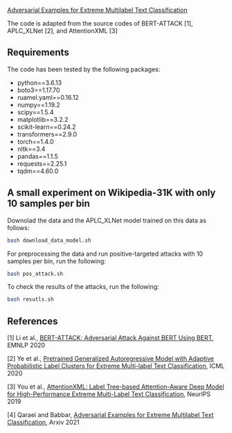 [Adversarial Examples for Extreme Multilabel Text Classification](https://arxiv.org/pdf/2112.07512.pdf)

The code is adapted from the source codes of BERT-ATTACK [1], APLC_XLNet [2], and AttentionXML [3]

## Requirements
The code has been tested by the following packages:

* python==3.6.13
* boto3==1.17.70
* ruamel.yaml==0.16.12
* numpy==1.19.2
* scipy==1.5.4
* matplotlib==3.2.2
* scikit-learn==0.24.2
* transformers==2.9.0
* torch==1.4.0
* nltk==3.4
* pandas==1.1.5
* requests==2.25.1
* tqdm==4.60.0

## A small experiment on Wikipedia-31K with only 10 samples per bin

Downolad the data and the APLC_XLNet model trained on this data as follows:
```bash
bash download_data_model.sh
```

For preprocessing the data and run positive-targeted attacks with 10 samples per bin, run the following:
```bash
bash pos_attack.sh
```

To check the results of the attacks, run the following:
```bash
bash resutls.sh
```


## References
[1] Li et al., [BERT-ATTACK: Adversarial Attack Against BERT Using BERT](https://arxiv.org/abs/2004.09984), EMNLP 2020

[2] Ye et al., [Pretrained Generalized Autoregressive Model with Adaptive Probabilistic Label Clusters for Extreme Multi-label Text Classification](http://arxiv.org/abs/2007.02439), ICML 2020

[3] You et al., [AttentionXML: Label Tree-based Attention-Aware Deep Model for High-Performance Extreme Multi-Label Text Classification](https://arxiv.org/abs/1811.01727), NeurIPS 2019

[4] Qaraei and Babbar, [Adversarial Examples for Extreme Multilabel Text Classification](https://arxiv.org/pdf/2112.07512.pdf), Arxiv 2021
